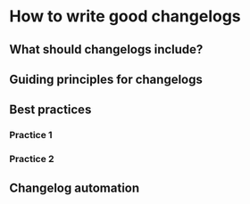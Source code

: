 # How to write good changelogs 

## What should changelogs include?

## Guiding principles for changelogs 

## Best practices

### Practice 1

### Practice 2

## Changelog automation
